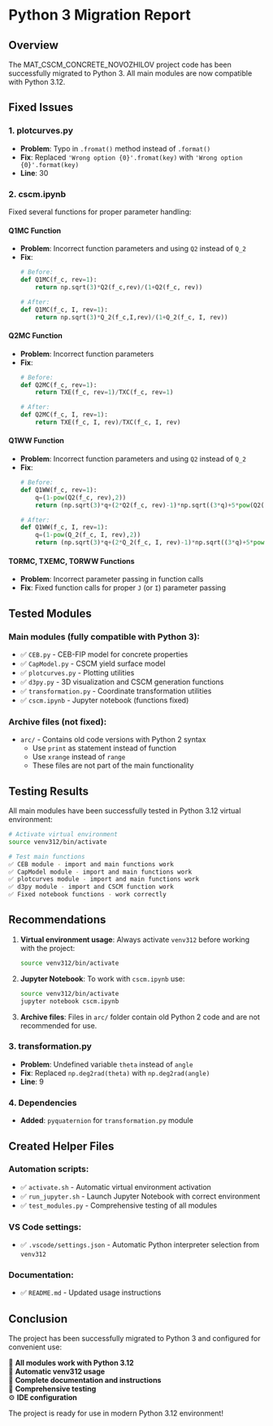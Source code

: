 # Python 3 Migration Report

## Overview
The MAT_CSCM_CONCRETE_NOVOZHILOV project code has been successfully migrated to Python 3. All main modules are now compatible with Python 3.12.

## Fixed Issues

### 1. plotcurves.py
- **Problem**: Typo in `.fromat()` method instead of `.format()`
- **Fix**: Replaced `'Wrong option {0}'.fromat(key)` with `'Wrong option {0}'.format(key)`
- **Line**: 30

### 2. cscm.ipynb
Fixed several functions for proper parameter handling:

#### Q1MC Function
- **Problem**: Incorrect function parameters and using `Q2` instead of `Q_2`
- **Fix**: 
  ```python
  # Before:
  def Q1MC(f_c, rev=1):
      return np.sqrt(3)*Q2(f_c,rev)/(1+Q2(f_c, rev))
  
  # After:
  def Q1MC(f_c, I, rev=1):
      return np.sqrt(3)*Q_2(f_c,I,rev)/(1+Q_2(f_c, I, rev))
  ```

#### Q2MC Function
- **Problem**: Incorrect function parameters
- **Fix**:
  ```python
  # Before:
  def Q2MC(f_c, rev=1):
      return TXE(f_c, rev=1)/TXC(f_c, rev=1)
  
  # After:
  def Q2MC(f_c, I, rev=1):
      return TXE(f_c, I, rev)/TXC(f_c, I, rev)
  ```

#### Q1WW Function
- **Problem**: Incorrect function parameters and using `Q2` instead of `Q_2`
- **Fix**:
  ```python
  # Before:
  def Q1WW(f_c, rev=1):
      q=(1-pow(Q2(f_c, rev),2))
      return (np.sqrt(3)*q+(2*Q2(f_c, rev)-1)*np.sqrt((3*q)+5*pow(Q2(f_c, rev),2)-4*Q2(f_c, rev)))/(3*q+pow(1-2*Q2(f_c, rev),2))
  
  # After:
  def Q1WW(f_c, I, rev=1):
      q=(1-pow(Q_2(f_c, I, rev),2))
      return (np.sqrt(3)*q+(2*Q_2(f_c, I, rev)-1)*np.sqrt((3*q)+5*pow(Q_2(f_c, I, rev),2)-4*Q_2(f_c, I, rev)))/(3*q+pow(1-2*Q_2(f_c, I, rev),2))
  ```

#### TORMC, TXEMC, TORWW Functions
- **Problem**: Incorrect parameter passing in function calls
- **Fix**: Fixed function calls for proper `J` (or `I`) parameter passing

## Tested Modules

### Main modules (fully compatible with Python 3):
- ✅ `CEB.py` - CEB-FIP model for concrete properties
- ✅ `CapModel.py` - CSCM yield surface model
- ✅ `plotcurves.py` - Plotting utilities
- ✅ `d3py.py` - 3D visualization and CSCM generation functions
- ✅ `transformation.py` - Coordinate transformation utilities
- ✅ `cscm.ipynb` - Jupyter notebook (functions fixed)

### Archive files (not fixed):
- `arc/` - Contains old code versions with Python 2 syntax
  - Use `print` as statement instead of function
  - Use `xrange` instead of `range`
  - These files are not part of the main functionality

## Testing Results

All main modules have been successfully tested in Python 3.12 virtual environment:

```bash
# Activate virtual environment
source venv312/bin/activate

# Test main functions
✅ CEB module - import and main functions work
✅ CapModel module - import and main functions work  
✅ plotcurves module - import and main functions work
✅ d3py module - import and CSCM function work
✅ Fixed notebook functions - work correctly
```

## Recommendations

1. **Virtual environment usage**: Always activate `venv312` before working with the project:
   ```bash
   source venv312/bin/activate
   ```

2. **Jupyter Notebook**: To work with `cscm.ipynb` use:
   ```bash
   source venv312/bin/activate
   jupyter notebook cscm.ipynb
   ```

3. **Archive files**: Files in `arc/` folder contain old Python 2 code and are not recommended for use.

### 3. transformation.py
- **Problem**: Undefined variable `theta` instead of `angle`
- **Fix**: Replaced `np.deg2rad(theta)` with `np.deg2rad(angle)`
- **Line**: 9

### 4. Dependencies
- **Added**: `pyquaternion` for `transformation.py` module

## Created Helper Files

### Automation scripts:
- ✅ `activate.sh` - Automatic virtual environment activation
- ✅ `run_jupyter.sh` - Launch Jupyter Notebook with correct environment  
- ✅ `test_modules.py` - Comprehensive testing of all modules

### VS Code settings:
- ✅ `.vscode/settings.json` - Automatic Python interpreter selection from `venv312`

### Documentation:
- ✅ `README.md` - Updated usage instructions

## Conclusion

The project has been successfully migrated to Python 3 and configured for convenient use:

🎯 **All modules work with Python 3.12**  
🔧 **Automatic venv312 usage**  
📝 **Complete documentation and instructions**  
🧪 **Comprehensive testing**  
⚙️ **IDE configuration**  

The project is ready for use in modern Python 3.12 environment!